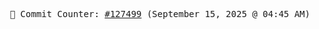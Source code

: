 <p align="center">
    <samp>
        📮 Commit Counter: <a href="https://github.com/Javascript-void0/Javascript-void0/commits/main">#127499</a> (September 15, 2025 @ 04:45 AM)
    </samp>
</p>